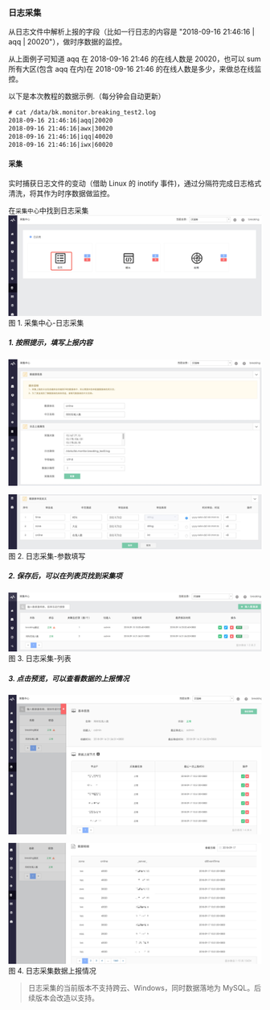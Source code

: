 ### 日志采集

从日志文件中解析上报的字段（比如一行日志的内容是 "2018-09-16 21:46:16 | aqq | 20020"），做时序数据的监控。

从上面例子可知道 aqq 在 2018-09-16 21:46 的在线人数是 20020，也可以 sum 所有大区(包含 aqq 在内)在 2018-09-16 21:46 的在线人数是多少，来做总在线监控。

以下是本次教程的数据示例.（每分钟会自动更新）

```plain
# cat /data/bk.monitor.breaking_test2.log
2018-09-16 21:46:16|aqq|20020
2018-09-16 21:46:16|awx|30020
2018-09-16 21:46:16|iqq|40020
2018-09-16 21:46:16|iwx|60020
```
#### 采集

实时捕获日志文件的变动（借助 Linux 的 inotify 事件)，通过分隔符完成日志格式清洗，将其作为时序数据做监控。

在`采集中心`中找到日志采集
![](../../media/15371526106727.jpg)
图 1. 采集中心-日志采集

##### 1. 按照提示，填写上报内容
![](../../media/15371526358565.jpg)

![](../../media/15371526592941.jpg)
图 2. 日志采集-参数填写

##### 2. 保存后，可以在列表页找到采集项
![](../../media/15371526876614.jpg)
图 3. 日志采集-列表

##### 3. 点击预览，可以查看数据的上报情况
![](../../media/15371527223615.jpg)

![](../../media/15371527730887.jpg)
图 4. 日志采集数据上报情况

> 日志采集的当前版本不支持跨云、Windows，同时数据落地为 MySQL。后续版本会改造以支持。
